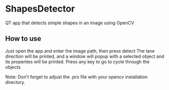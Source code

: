 # ShapesDetector
QT app that detects simple shapes in an image using OpenCV

## How to use
Just open the app and enter the image path, then press detect
The lane direction will be printed, and a window will popup with a selected object and its properties will be printed.
Press any key to go to cycle through the objects

Note: Don't forget to adjust the .pro file with your opencv installation directory.
